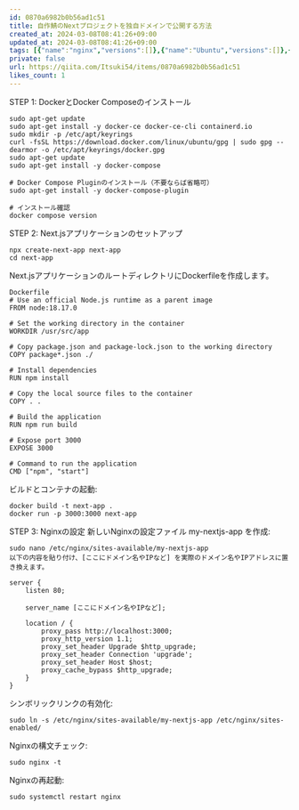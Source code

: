 ```yaml
---
id: 0870a6982b0b56ad1c51
title: 自作鯖のNextプロジェクトを独自ドメインで公開する方法
created_at: 2024-03-08T08:41:26+09:00
updated_at: 2024-03-08T08:41:26+09:00
tags: [{"name":"nginx","versions":[]},{"name":"Ubuntu","versions":[]},{"name":"Docker","versions":[]},{"name":"フロントエンド","versions":[]},{"name":"Next.js","versions":[]}]
private: false
url: https://qiita.com/Itsuki54/items/0870a6982b0b56ad1c51
likes_count: 1
---
```


STEP 1: DockerとDocker Composeのインストール
```
sudo apt-get update
sudo apt-get install -y docker-ce docker-ce-cli containerd.io
sudo mkdir -p /etc/apt/keyrings
curl -fsSL https://download.docker.com/linux/ubuntu/gpg | sudo gpg --dearmor -o /etc/apt/keyrings/docker.gpg
sudo apt-get update
sudo apt-get install -y docker-compose
```
```
# Docker Compose Pluginのインストール（不要ならば省略可）
sudo apt-get install -y docker-compose-plugin

# インストール確認
docker compose version
```
STEP 2: Next.jsアプリケーションのセットアップ

```
npx create-next-app next-app
cd next-app
```
Next.jsアプリケーションのルートディレクトリにDockerfileを作成します。

```
Dockerfile
# Use an official Node.js runtime as a parent image
FROM node:18.17.0

# Set the working directory in the container
WORKDIR /usr/src/app

# Copy package.json and package-lock.json to the working directory
COPY package*.json ./

# Install dependencies
RUN npm install

# Copy the local source files to the container
COPY . .

# Build the application
RUN npm run build

# Expose port 3000
EXPOSE 3000

# Command to run the application
CMD ["npm", "start"]
```
ビルドとコンテナの起動:

```
docker build -t next-app .
docker run -p 3000:3000 next-app
```
STEP 3: Nginxの設定
新しいNginxの設定ファイル my-nextjs-app を作成:
```
sudo nano /etc/nginx/sites-available/my-nextjs-app
以下の内容を貼り付け、[ここにドメイン名やIPなど] を実際のドメイン名やIPアドレスに置き換えます。
```
```
server {
    listen 80;

    server_name [ここにドメイン名やIPなど];

    location / {
        proxy_pass http://localhost:3000;
        proxy_http_version 1.1;
        proxy_set_header Upgrade $http_upgrade;
        proxy_set_header Connection 'upgrade';
        proxy_set_header Host $host;
        proxy_cache_bypass $http_upgrade;
    }
}
```
シンボリックリンクの有効化:

```
sudo ln -s /etc/nginx/sites-available/my-nextjs-app /etc/nginx/sites-enabled/
```
Nginxの構文チェック:
```
sudo nginx -t
```
Nginxの再起動:

```
sudo systemctl restart nginx
```
